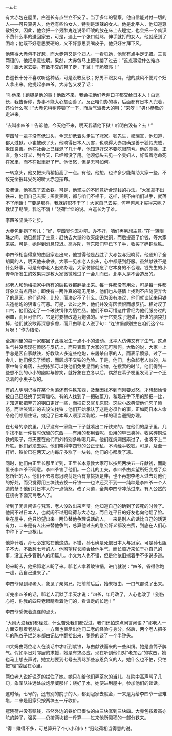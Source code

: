     一五七 

   有大赤包在屋里，白巡长有点坐立不安了。当了多年的警察，他自信能对付一切的人——可只算男人，他老有些怕女人，特别是泼辣的女人。他是北平人，他知道尊敬妇女。因此，他会把一个男醉鬼连说带吓唬的放在床上去睡觉，也会把一个疯汉不费什么事的送回家去，可是，遇上一个张口就骂，伸手就打的女人，他就感到了困难；他既不好意思耍硬的，又不好意思耍嘴皮子，他只好甘拜下风。

   他晓得大赤包不好惹，而大赤包又是个妇人。一看见她，他就有点手足无措。三言两语的，他把来意说明。果然，大赤包马上把话接了过去：“这点事没什么难办呀！跟大家去要，有敢不交的带了走，下监！干脆嘹亮！”

   白巡长十分不喜欢听这种话，可是没敢反驳；好男不跟女斗，他的威风不便对个妇人拿出来。他提起李四爷。大赤包又发了话：

   “叫他来！跑腿是他的事！他敢不来，我会把他们老两口子都交给日本人！白巡长，我告诉你，办事不能太心慈面善了。反正咱们办的事，后面都有日本人兜着，还怕什么呢！”大赤包稍稍停顿了一下，而后气派极大的叫：“来呀！”男仆恭敬的走进来。

   “去叫李四爷！告诉他，今天他不来，明天我请他下狱！听明白没有？去！”

   李四爷一辈子没有低过头，今天却低着头走进了冠家。钱先生，祁瑞宣，他知道，都入过狱。小崔被砍了头。他晓得日本人厉害，也晓得大赤包确是善于狐假虎威，欺压良善。他在社会上已经混了几十年，他知道好汉不要吃眼前亏。他的刚强，正直，急公好义，到今天，已经都没了用。他须低头去见一个臭妇人，好留着老命死在家里，而不在狱里挺了尸。他愤怒，但是无可如何。

   一转念头，他又把头稍稍抬高了一点。有他，他想，也许多少能帮助大家一些，不致完全抿耳受死的听大赤包摆布。

   没费话，他答应了去敛铁。可是，他坚决的不同意折合现钱的办法。“大家拿不出铁来，他们自己去买；买贵买贱，都与咱们不相干。这样，钱不由咱们过手，就落不了闲话！”“要是那样，我就辞职不干了！大家自己去买，何年何月才买得来呢？耽误了期限，我吃不消！”晓荷半恼的说。白巡长为了难。

   李四爷坚决不让步。

   大赤包倒拐了弯儿：“好，李四爷你去办吧。办不好，咱们再另想主意。”在一转眼珠之间，她已想好了主意：赶快去大量的收买废铁烂铜，而后提高了价钱，等大家来买。可是，她得到消息较迟。高亦陀，蓝东阳们早已下了手，收买了碎铜烂铁。

   李四爷相当得意的由冠家走出来，他觉得他是战胜了大赤包与冠晓荷。他通知了全胡同的人，明天他来收铁。大家一见李老人出头，心中都感到舒服。虽然献铁不是什么好事，可是有李老人出来办理，大家仿佛就忘了它本身的不合理。钱先生的小传单所发生的效果只是教大家微微难过了一会儿而已。北平人是不会造反的。

   祁老人和韵梅把家中所有的破铁器都翻拾出来。每一件都没有用处，可是每一件都好象又有点用处；即使有一两件真的毫无用处，他们也从感情上找到不应随便弃舍了的原因。他们选择，比较，而决定不了什么。因为没有决议，他们就谈起来用铁去造枪炮的狠毒与可恶。可是，谈过之后，他们并没有因愤恨而想反抗。相对叹了口气，他们选定了一个破铁锅作为牺牲品。他们不单可惜这件曾经为他们服务过的器皿，而且可怜它，它是将要被改造为炮弹的。至于它变成了炮弹，把谁的脑袋打掉，他们就没敢再深思多虑，而只由祁老人说了句：“连铁锅都别生在咱们这个年月呀！”作为结论。

   全胡同里的每一家都因了此事发生一点小小的波动。北平人仿佛又有了生气。这点生气并没表现在愤怒与反抗上，而只表现了大家的无可奈何。大致的说，大家一上手总是因自家献铁，好教敌人多造些枪炮，来屠杀自家的人，而表示愤怒。过了一会儿，他们便忘了愤怒，而顾虑不交铁的危险。于是，他们，也象祁老人似的，从家中每个角落，去搜拣那可以使他们免受惩罚的宝物。在搜索的时节，他们得到一些想不到的小小的幽默与惨笑，就好象在立冬以后，偶然在苇子梗里发现了一个还活着的小虫子似的。

   有的人明明记得在某个角落还有件铁东西，及至因找不到而刚要发怒，才想起恰恰被自己已经换了梨膏糖吃。有的人找到了一把破菜刀，和现在手下用的那把一比，才知道那把弃刀的钢口更好一些，而把它又官复原职。这些小故典使他们忘了愤怒，而啼笑皆非的去设法找铁；他们开始承认了这是必须作的事，正如同日本人命令他们领居住证，或见了日本军人须深深鞠躬，一样的理当遵照办理。

   在七号的杂院里，几乎没有一家能一下子就凑出二斤铁来的。在他们的屋子里，几乎找不到一件暂时保留的东西——有用的都用着呢，没用的早已卖掉。收买碎铜烂铁的贩子，每天要在他们门外特别多吆喝几声。他们连炕洞搜索过了，也凑不上二斤铁。他们必须去买。他们晓得李四爷的公正无私，不肯经手收钱。可是，及至一打听，铁价已在两天之内每斤多涨了一块钱，他们的心都发了凉。

   同时，他们由正里长那里听到，正里长本意教大家可以按照两块五一斤献钱，而副里长李四爷不同意。李四爷害了他们。一会儿的工夫，李四爷由众望所归变成了众怒所归的人。他们不去考虑冠晓荷是否有意挑拨是非，也不再想李老人过去对他们的好处，而只觉得用三块钱去换一斤铁——也许还买不到——纯粹是李四爷一个人造的孽！他们对日本人的一点愤怒，改了河道，全向李四爷冲荡过来。有人公然的在槐树下面咒骂老人了。

   听到了闲言闲语与咒骂，老人没敢出来声辩。他知道自己的确到了该死的时候了。他闹不过日本人，也就闹不过冠晓荷与大赤包，而且连平日的好友也向他翻了脸。坐在屋中，他只盼望出来一两位替他争理说话的人，一来是别人的话比自己的话更有力，二来是有人出来替他争气，总算他过去的急公好义都没白费，到底在人们心中种下了一点根儿。

   他算计着，孙七必定站在他这边。不错，孙七确是死恨日本人与冠家。可是孙七胆子不大，不敢惹七号的人。他盼望程长顺会给他争气，而长顺近来忙于办自己的事，没工夫多管别人的闲篇儿。小文为人也不错，但是他依旧揣着手不多说多道。

   盼来盼去，他把祁老人盼了来。祁老人拿着破铁锅，进门就说：“四爷，省得你跑一趟，我自己送来了。”

   李四爷见到祁老人，象见了亲弟兄，把前前后后，始末根由，一口气都说了出来。

   听完李四爷的话，祁老人沉默了半天才说：“四爷，年月改了，人心也改了！别伤心吧，你我的四只老眼睛看着他们的，看谁走的长远！”

   李四爷感慨着连连的点头。

   “大风大浪我们都经过，什么苦处我们都受过，我们还怕这点闲言闲语？”祁老人一方面安慰着老朋友，一方面也表示出他们二老的经验与身分。然后，两个老人把多年的陈谷子烂芝麻都由记忆中翻拾出来，整整的谈了一个半钟头。

   四大妈由两位老人在谈话中才听到献铁，与由献铁而来的一些纠纷。她是直筒子脾气。假如平日对邻居的求援，她是有求必应，现在听到他们对“老东西”的攻击，她也马上想去声讨。她立刻要到七号去责骂那些忘恩负义的人。她什么也不怕，只怕把“理”委屈在心里。

   两位老人说好说歹的拦住了她。她只在给他们弄茶水的当儿，在院中高声骂了几句，象军队往远处放炮示威那样；烧好了水，她便进到屋中，参加他们的谈话。

   这时候，七号的，还有别的院子的人，都到冠家去献金，一来是为给李四爷一点难堪，二来是冠家只按两块五一斤收价。

   冠晓荷并没有赔钱，虽然外边的铁价已很快的由三块涨到三块四。大赤包按着高亦陀的脖子，强买——仍按两块钱一斤算——过来他所囤积的一部分铁来。

   “得！赚得不多，可总算开了个小小利市！”冠晓荷相当得意的说。

